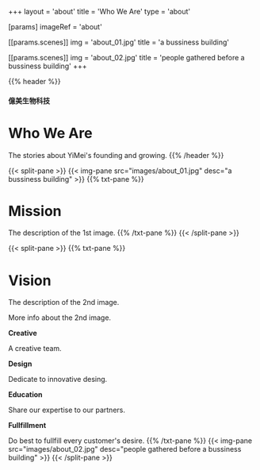 +++
layout = 'about'
title = 'Who We Are'
type = 'about'

[params]
  imageRef = 'about'

  [[params.scenes]]
    img = 'about_01.jpg'
    title = 'a bussiness building'

  [[params.scenes]]
    img = 'about_02.jpg'
    title = 'people gathered before a bussiness building'
+++

{{% header %}}
#### 億美生物科技

# Who We Are

The stories about YiMei's founding and growing.
{{% /header %}}

{{< split-pane >}}
  {{< img-pane src="images/about_01.jpg" desc="a bussiness building" >}}
  {{% txt-pane %}}
# Mission

The description of the 1st image.
  {{% /txt-pane %}}
{{< /split-pane >}}

{{< split-pane >}}
  {{% txt-pane %}}
# Vision

The description of the 2nd image.

More info about the 2nd image.

**Creative**

A creative team.

**Design**

Dedicate to innovative desing.

**Education**

Share our expertise to our partners.

**Fullfillment**

Do best to fullfill every customer's desire.
  {{% /txt-pane %}}
  {{< img-pane src="images/about_02.jpg" desc="people gathered before a bussiness building" >}}
{{< /split-pane >}}
